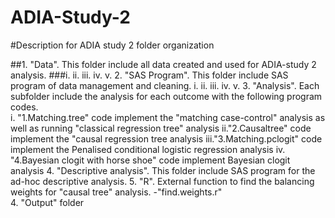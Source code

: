 # ADIA-Study-2
#Description for ADIA study 2 folder organization 

##1. "Data".  This folder include all data created and used for ADIA-study 2 analysis.
    ###i. 
    ii.
    iii.
    iv.
    v.
2. "SAS Program". This folder include SAS program of data management and cleaning.
    i.
    ii.
    iii.
    iv.
    v.
3. "Analysis". Each subfolder include the analysis for each outcome with the following program codes.   
    i. "1.Matching.tree" code implement the "matching case-control" analysis as well as running "classical regression tree" analysis
    ii."2.Causaltree" code implement the "causal regression tree analysis
    iii."3.Matching.pclogit" code implement the Penalised conditional logistic regression analysis
    iv.	"4.Bayesian clogit with horse shoe" code implement Bayesian clogit analysis
4. "Descriptive analysis". This folder include SAS program for the ad-hoc descriptive analysis.
5. "R".  External function to find the balancing weights for "causal tree" analysis.
   -"find.weights.r"  
4. "Output" folder
